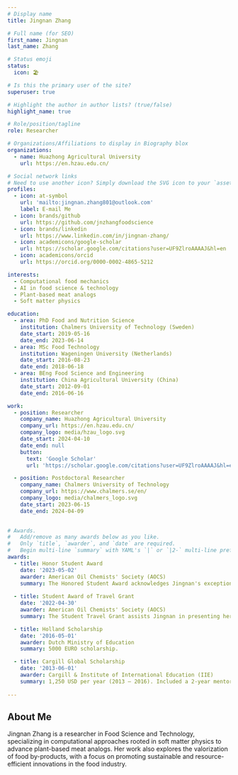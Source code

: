 ```yaml
---
# Display name
title: Jingnan Zhang

# Full name (for SEO)
first_name: Jingnan
last_name: Zhang

# Status emoji
status:
  icon: 🏖️

# Is this the primary user of the site?
superuser: true

# Highlight the author in author lists? (true/false)
highlight_name: true

# Role/position/tagline
role: Researcher

# Organizations/Affiliations to display in Biography blox
organizations:
  - name: Huazhong Agricultural University
    url: https://en.hzau.edu.cn/

# Social network links
# Need to use another icon? Simply download the SVG icon to your `assets/media/icons/` folder.
profiles:
  - icon: at-symbol
    url: 'mailto:jingnan.zhang801@outlook.com'
    label: E-mail Me
  - icon: brands/github
    url: https://github.com/jnzhangfoodscience
  - icon: brands/linkedin
    url: https://www.linkedin.com/in/jingnan-zhang/
  - icon: academicons/google-scholar
    url: https://scholar.google.com/citations?user=UF9ZlroAAAAJ&hl=en
  - icon: academicons/orcid
    url: https://orcid.org/0000-0002-4865-5212

interests:
  - Computational food mechanics
  - AI in food science & technology
  - Plant-based meat analogs
  - Soft matter physics

education:
  - area: PhD Food and Nutrition Science
    institution: Chalmers University of Technology (Sweden)
    date_start: 2019-05-16
    date_end: 2023-06-14
  - area: MSc Food Technology
    institution: Wageningen University (Netherlands)
    date_start: 2016-08-23
    date_end: 2018-06-18
  - area: BEng Food Science and Engineering
    institution: China Agricultural University (China)
    date_start: 2012-09-01
    date_end: 2016-06-16

work:
  - position: Researcher
    company_name: Huazhong Agricultural University 
    company_url: https://en.hzau.edu.cn/
    company_logo: media/hzau_logo.svg
    date_start: 2024-04-10
    date_end: null
    button:
      text: 'Google Scholar'
      url: 'https://scholar.google.com/citations?user=UF9ZlroAAAAJ&hl=en'

  - position: Postdoctoral Researcher
    company_name: Chalmers University of Technology 
    company_url: https://www.chalmers.se/en/
    company_logo: media/chalmers_logo.svg
    date_start: 2023-06-15
    date_end: 2024-04-09
      

# Awards.
#   Add/remove as many awards below as you like.
#   Only `title`, `awarder`, and `date` are required.
#   Begin multi-line `summary` with YAML's `|` or `|2-` multi-line prefix and indent 2 spaces below.
awards:
  - title: Honor Student Award
    date: '2023-05-02'
    awarder: American Oil Chemists' Society (AOCS)
    summary: The Honored Student Award acknowledges Jingnan's exceptional readiness for a career in the fats and oils field, encompassing various aspects such as research, academic coursework, publications, and personal experience.
      
  - title: Student Award of Travel Grant
    date: '2022-04-30'
    awarder: American Oil Chemists' Society (AOCS)
    summary: The Student Travel Grant assists Jingnan in presenting her work at the AOCS Annual Meeting and encourages Jingnan's participation in the Lipid Oxidation and Quality Division and Society, fostering collaboration and knowledge advancement.

  - title: Holland Scholarship
    date: '2016-05-01'
    awarder: Dutch Ministry of Education
    summary: 5000 EURO scholarship. 

  - title: Cargill Global Scholarship
    date: '2013-06-01'
    awarder: Cargill & Institute of International Education (IIE)
    summary: 1,250 USD per year (2013 – 2016). Included a 2-year mentorship program and leadership training workshop in Shanghai, China, and at Cargill’s global headquarters in Minneapolis, USA.
     
---
```


## About Me

Jingnan Zhang is a researcher in Food Science and Technology, specializing in computational approaches rooted in soft matter physics to advance plant-based meat analogs. 
Her work also explores the valorization of food by-products, with a focus on promoting sustainable and resource-efficient innovations in the food industry.

